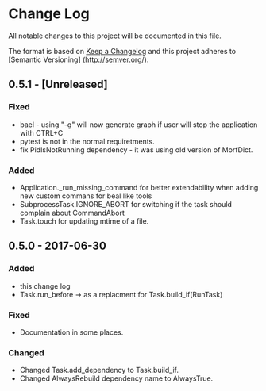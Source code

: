 # Change Log
All notable changes to this project will be documented in this file.

The format is based on [Keep a Changelog](http://keepachangelog.com/) and this project adheres to [Semantic Versioning]
(http://semver.org/).

## 0.5.1 - [Unreleased]
### Fixed
- bael - using "-g" will now generate graph if user will stop the application with CTRL+C
- pytest is not in the normal requiretments.
- fix PidIsNotRunning dependency - it was using old version of MorfDict.

### Added
- Application._run_missing_command for better extendability when adding new custom commans for beal like tools
- SubprocessTask.IGNORE_ABORT for switching if the task should complain about CommandAbort
- Task.touch for updating mtime of a file.

## 0.5.0 - 2017-06-30
### Added
- this change log
- Task.run_before -> as a replacment for Task.build_if(RunTask)

### Fixed
- Documentation in some places.

### Changed
- Changed Task.add_dependency to Task.build_if.
- Changed AlwaysRebuild dependency name to AlwaysTrue.
